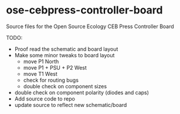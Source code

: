 ose-cebpress-controller-board
=============================

Source files for the Open Source Ecology CEB Press Controller Board

TODO:

* Proof read the schematic and board layout
* Make some minor tweaks to board layout
  * move P1 North
  * move P1 + PSU + P2 West
  * move T1 West
  * check for routing bugs
  * double check on component sizes
* double check on component polarity (diodes and caps)
* Add source code to repo
* update source to reflect new schematic/board

